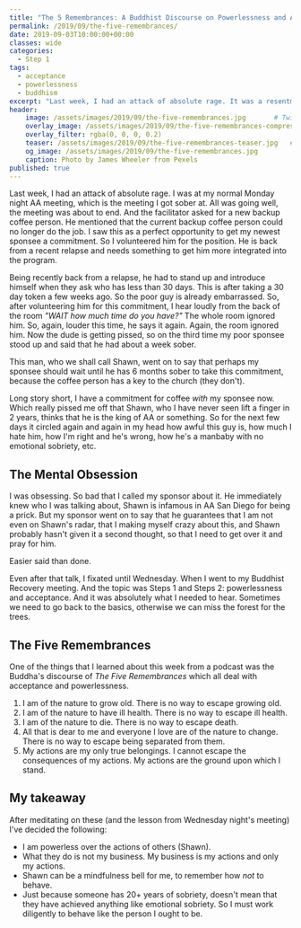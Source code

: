```yaml
---
title: "The 5 Remembrances: A Buddhist Discourse on Powerlessness and Acceptance"
permalink: /2019/09/the-five-remembrances/
date: 2019-09-03T10:00:00+00:00
classes: wide
categories:
  - Step 1
tags:
  - acceptance
  - powerlessness
  - buddhism
excerpt: "Last week, I had an attack of absolute rage. It was a resentment brought on by my failure to realize my powerlessness over people, places and things."
header:
    image: /assets/images/2019/09/the-five-remembrances.jpg       # Twitter (use 'overlay_image')
    overlay_image: /assets/images/2019/09/the-five-remembrances-compressed.jpg  # Article header at 2048x768
    overlay_filter: rgba(0, 0, 0, 0.2)
    teaser: /assets/images/2019/09/the-five-remembrances-teaser.jpg   # Shrink image to 575x216
    og_image: /assets/images/2019/09/the-five-remembrances.jpg
    caption: Photo by James Wheeler from Pexels
published: true
---
```


Last week, I had an attack of absolute rage. I was at my normal Monday night AA meeting, which is the meeting I got sober at. All was going well, the meeting was about to end. And the facilitator asked for a new backup coffee person. He mentioned that the current backup coffee person could no longer do the job. I saw this as a perfect opportunity to get my newest sponsee a commitment. So I volunteered him for the position. He is back from a recent relapse and needs something to get him more integrated into the program.

Being recently back from a relapse, he had to stand up and introduce himself when they ask who has less than 30 days. This is after taking a 30 day token a few weeks ago. So the poor guy is already embarrassed. So, after volunteering him for this commitment, I hear loudly from the back of the room *"WAIT how much time do you have?"* The whole room ignored him. So, again, louder this time, he says it again. Again, the room ignored him. Now the dude is getting pissed, so on the third time my poor sponsee stood up and said that he had about a week sober.

This man, who we shall call Shawn, went on to say that perhaps my sponsee should wait until he has 6 months sober to take this commitment, because the coffee person has a key to the church (they don't). 

Long story short, I have a commitment for coffee *with* my sponsee now. Which really pissed me off that Shawn, who I have never seen lift a finger in 2 years, thinks that he is the king of AA or something. So for the next few days it circled again and again in my head how awful this guy is, how much I hate him, how I'm right and he's wrong, how he's a manbaby with no emotional sobriety, etc.

## The Mental Obsession

I was obsessing. So bad that I called my sponsor about it. He immediately knew who I was talking about, Shawn is infamous in AA San Diego for being a prick. But my sponsor went on to say that he guarantees that I am not even on Shawn's radar, that I making myself crazy about this, and Shawn probably hasn't given it a second thought, so that I need to get over it and pray for him.

Easier said than done. 

Even after that talk, I fixated until Wednesday. When I went to my Buddhist Recovery meeting. And the topic was Steps 1 and Steps 2: powerlessness and acceptance. And it was absolutely what I needed to hear. Sometimes we need to go back to the basics, otherwise we can miss the forest for the trees.

## The Five Remembrances

One of the things that I learned about this week from a podcast was the Buddha's discourse of *The Five Remembrances* which all deal with acceptance and powerlessness. 

1. I am of the nature to grow old. There is no way to escape growing old.
2. I am of the nature to have ill health. There is no way to escape ill health.
3. I am of the nature to die. There is no way to escape death.
4. All that is dear to me and everyone I love are of the nature to change. There is no way to escape being separated from them.
5. My actions are my only true belongings. I cannot escape the consequences of my actions. My actions are the ground upon which I stand.

## My takeaway

After meditating on these (and the lesson from Wednesday night's meeting) I've decided the following:

* I am powerless over the actions of others (Shawn).
* What they do is not my business. My business is my actions and only my actions.
* Shawn can be a mindfulness bell for me, to remember how *not* to behave.
* Just because someone has 20+ years of sobriety, doesn't mean that they have achieved anything like emotional sobriety. So I must work diligently to behave like the person I ought to be.